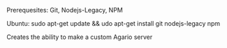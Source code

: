 Prerequesites: Git, Nodejs-Legacy, NPM

Ubuntu:
sudo apt-get update && udo apt-get install git nodejs-legacy npm

Creates the ability to make a custom Agario server
